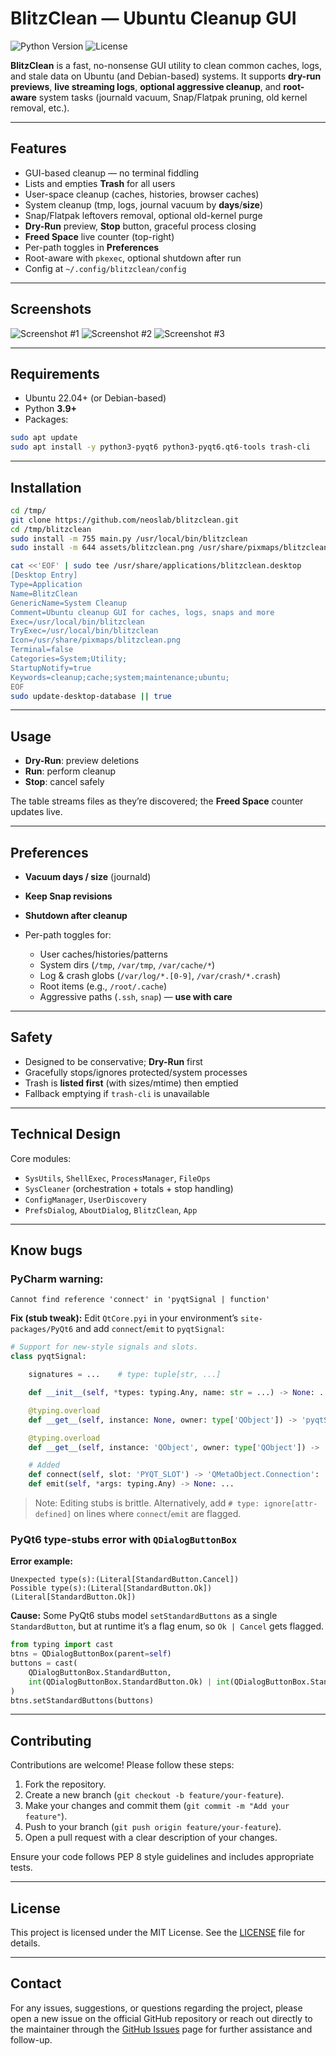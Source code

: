 # BlitzClean — Ubuntu Cleanup GUI

![Python Version](https://img.shields.io/badge/python-3.12%2B-blue)
![License](https://img.shields.io/badge/license-MIT-green)

**BlitzClean** is a fast, no-nonsense GUI utility to clean common caches, logs, and stale data on Ubuntu (and Debian-based) systems. It supports **dry-run previews**, **live streaming logs**, **optional aggressive cleanup**, and **root-aware** system tasks (journald vacuum, Snap/Flatpak pruning, old kernel removal, etc.).

* * *

## Features

- GUI-based cleanup — no terminal fiddling
- Lists and empties **Trash** for all users
- User-space cleanup (caches, histories, browser caches)
- System cleanup (tmp, logs, journal vacuum by **days**/**size**)
- Snap/Flatpak leftovers removal, optional old-kernel purge
- **Dry-Run** preview, **Stop** button, graceful process closing
- **Freed Space** live counter (top-right)
- Per-path toggles in **Preferences**
- Root-aware with `pkexec`, optional shutdown after run
- Config at `~/.config/blitzclean/config`

* * *

## Screenshots

![Screenshot #1](screenshots/screenshot-1.png)
![Screenshot #2](screenshots/screenshot-2.png)
![Screenshot #3](screenshots/screenshot-3.png)

* * *

## Requirements

- Ubuntu 22.04+ (or Debian-based)
- Python **3.9+**
- Packages:

```bash
sudo apt update
sudo apt install -y python3-pyqt6 python3-pyqt6.qt6-tools trash-cli
```

* * *

## Installation

```bash
cd /tmp/
git clone https://github.com/neoslab/blitzclean.git
cd /tmp/blitzclean
sudo install -m 755 main.py /usr/local/bin/blitzclean
sudo install -m 644 assets/blitzclean.png /usr/share/pixmaps/blitzclean.png

cat <<'EOF' | sudo tee /usr/share/applications/blitzclean.desktop
[Desktop Entry]
Type=Application
Name=BlitzClean
GenericName=System Cleanup
Comment=Ubuntu cleanup GUI for caches, logs, snaps and more
Exec=/usr/local/bin/blitzclean
TryExec=/usr/local/bin/blitzclean
Icon=/usr/share/pixmaps/blitzclean.png
Terminal=false
Categories=System;Utility;
StartupNotify=true
Keywords=cleanup;cache;system;maintenance;ubuntu;
EOF
sudo update-desktop-database || true
```

* * *

## Usage

* **Dry-Run**: preview deletions
* **Run**: perform cleanup
* **Stop**: cancel safely

The table streams files as they’re discovered; the **Freed Space** counter updates live.

* * *

## Preferences

* **Vacuum days / size** (journald)
* **Keep Snap revisions**
* **Shutdown after cleanup**
* Per-path toggles for:

  * User caches/histories/patterns
  * System dirs (`/tmp`, `/var/tmp`, `/var/cache/*`)
  * Log & crash globs (`/var/log/*.[0-9]`, `/var/crash/*.crash`)
  * Root items (e.g., `/root/.cache`)
  * Aggressive paths (`.ssh`, `snap`) — **use with care**

* * *

## Safety

* Designed to be conservative; **Dry-Run** first
* Gracefully stops/ignores protected/system processes
* Trash is **listed first** (with sizes/mtime) then emptied
* Fallback emptying if `trash-cli` is unavailable

* * *

## Technical Design

Core modules:

* `SysUtils`, `ShellExec`, `ProcessManager`, `FileOps`
* `SysCleaner` (orchestration + totals + stop handling)
* `ConfigManager`, `UserDiscovery`
* `PrefsDialog`, `AboutDialog`, `BlitzClean`, `App`

* * *

## Know bugs

### PyCharm warning:

```
Cannot find reference 'connect' in 'pyqtSignal | function'
```

**Fix (stub tweak):** Edit `QtCore.pyi` in your environment’s `site-packages/PyQt6` and add `connect`/`emit` to `pyqtSignal`:

```python
# Support for new-style signals and slots.
class pyqtSignal:

    signatures = ...    # type: tuple[str, ...]

    def __init__(self, *types: typing.Any, name: str = ...) -> None: ...

    @typing.overload
    def __get__(self, instance: None, owner: type['QObject']) -> 'pyqtSignal': ...

    @typing.overload
    def __get__(self, instance: 'QObject', owner: type['QObject']) -> 'pyqtBoundSignal': ...

    # Added
    def connect(self, slot: 'PYQT_SLOT') -> 'QMetaObject.Connection': ...
    def emit(self, *args: typing.Any) -> None: ...
```

> Note: Editing stubs is brittle. Alternatively, add `# type: ignore[attr-defined]` on lines where `connect`/`emit` are flagged.

### PyQt6 type-stubs error with `QDialogButtonBox`

**Error example:**

```
Unexpected type(s):(Literal[StandardButton.Cancel])
Possible type(s):(Literal[StandardButton.Ok])(Literal[StandardButton.Ok])
```

**Cause:** Some PyQt6 stubs model `setStandardButtons` as a single `StandardButton`, but at runtime it’s a flag enum, so `Ok | Cancel` gets flagged.

```python
from typing import cast
btns = QDialogButtonBox(parent=self)
buttons = cast(
    QDialogButtonBox.StandardButton,
    int(QDialogButtonBox.StandardButton.Ok) | int(QDialogButtonBox.StandardButton.Cancel)
)
btns.setStandardButtons(buttons)
```

* * *

## Contributing

Contributions are welcome! Please follow these steps:

1. Fork the repository.
2. Create a new branch (`git checkout -b feature/your-feature`).
3. Make your changes and commit them (`git commit -m "Add your feature"`).
4. Push to your branch (`git push origin feature/your-feature`).
5. Open a pull request with a clear description of your changes.

Ensure your code follows PEP 8 style guidelines and includes appropriate tests.

* * *

## License

This project is licensed under the MIT License. See the [LICENSE](LICENSE) file for details.

* * *

## Contact

For any issues, suggestions, or questions regarding the project, please open a new issue on the official GitHub repository or reach out directly to the maintainer through the [GitHub Issues](issues) page for further assistance and follow-up.